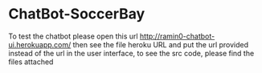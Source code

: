 # ChatBot-SoccerBay


To test the chatbot please open this url http://ramin0-chatbot-ui.herokuapp.com/ then see the file heroku URL and put the url provided instead of the url in the user interface, to see the src code, please find the files attached
